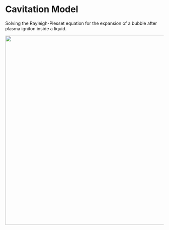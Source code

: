 # Cavitation Model

Solving the Rayleigh-Plesset equation for the expansion of a bubble after plasma igniton inside a liquid.

<img src="/bubble/Animation/bubble.png" width="600"></img>
